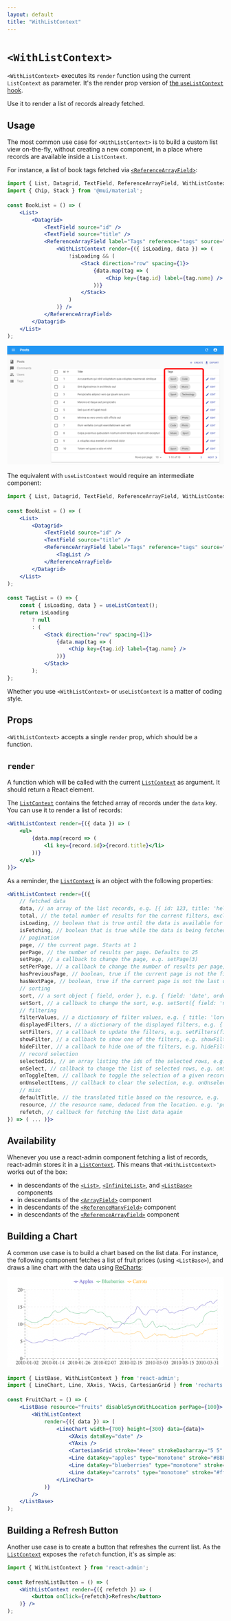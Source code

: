 ```yaml
---
layout: default
title: "WithListContext"
---
```


# `<WithListContext>`

`<WithListContext>` executes its `render` function using the current `ListContext` as parameter. It's the render prop version of [the `useListContext` hook](./useListContext.md).

Use it to render a list of records already fetched.

## Usage

The most common use case for `<WithListContext>` is to build a custom list view on-the-fly, without creating a new component, in a place where records are available inside a `ListContext`. 

For instance, a list of book tags fetched via [`<ReferenceArrayField>`](./ReferenceArrayField.md): 

```jsx
import { List, Datagrid, TextField, ReferenceArrayField, WithListContext } from 'react-admin';
import { Chip, Stack } from '@mui/material';

const BookList = () => (
    <List>
        <Datagrid>
            <TextField source="id" />
            <TextField source="title" />
            <ReferenceArrayField label="Tags" reference="tags" source="tag_ids">
                <WithListContext render={({ isLoading, data }) => (
                    !isLoading && (
                        <Stack direction="row" spacing={1}>
                            {data.map(tag => (
                                <Chip key={tag.id} label={tag.name} />
                            ))}
                        </Stack>
                    )
                )} />
            </ReferenceArrayField>
        </Datagrid>
    </List>
);
```

![List of tags](./img/reference-array-field.png)

The equivalent with `useListContext` would require an intermediate component:

```jsx
import { List, Datagrid, TextField, ReferenceArrayField, WithListContext } from 'react-admin';

const BookList = () => (
    <List>
        <Datagrid>
            <TextField source="id" />
            <TextField source="title" />
            <ReferenceArrayField label="Tags" reference="tags" source="tag_ids">
                <TagList />
            </ReferenceArrayField>
        </Datagrid>
    </List>
);

const TagList = () => {
    const { isLoading, data } = useListContext();
    return isLoading 
        ? null
        : (
            <Stack direction="row" spacing={1}>
                {data.map(tag => (
                    <Chip key={tag.id} label={tag.name} />
                ))}
            </Stack>
        );
};
```

Whether you use `<WithListContext>` or `useListContext` is a matter of coding style.

## Props

`<WithListContext>` accepts a single `render` prop, which should be a function.

## `render`

A function which will be called with the current [`ListContext`](./useListContext.md) as argument. It should return a React element.

The [`ListContext`](./useListContext.md) contains the fetched array of records under the `data` key. You can use it to render a list of records:

```jsx
<WithListContext render={({ data }) => (
    <ul>
        {data.map(record => (
            <li key={record.id}>{record.title}</li>
        ))}
    </ul>
)}>
```

As a reminder, the [`ListContext`](./useListContext.md) is an object with the following properties:

```jsx
<WithListContext render={({
    // fetched data
    data, // an array of the list records, e.g. [{ id: 123, title: 'hello world' }, { ... }]
    total, // the total number of results for the current filters, excluding pagination. Useful to build the pagination controls, e.g. 23      
    isLoading, // boolean that is true until the data is available for the first time
    isFetching, // boolean that is true while the data is being fetched, and false once the data is fetched
    // pagination
    page, // the current page. Starts at 1
    perPage, // the number of results per page. Defaults to 25
    setPage, // a callback to change the page, e.g. setPage(3)
    setPerPage, // a callback to change the number of results per page, e.g. setPerPage(25)
    hasPreviousPage, // boolean, true if the current page is not the first one
    hasNextPage, // boolean, true if the current page is not the last one
    // sorting
    sort, // a sort object { field, order }, e.g. { field: 'date', order: 'DESC' }
    setSort, // a callback to change the sort, e.g. setSort({ field: 'name', order: 'ASC' })
    // filtering
    filterValues, // a dictionary of filter values, e.g. { title: 'lorem', nationality: 'fr' }
    displayedFilters, // a dictionary of the displayed filters, e.g. { title: true, nationality: true }
    setFilters, // a callback to update the filters, e.g. setFilters(filters, displayedFilters)
    showFilter, // a callback to show one of the filters, e.g. showFilter('title', defaultValue)
    hideFilter, // a callback to hide one of the filters, e.g. hideFilter('title')
    // record selection
    selectedIds, // an array listing the ids of the selected rows, e.g. [123, 456]
    onSelect, // callback to change the list of selected rows, e.g. onSelect([456, 789])
    onToggleItem, // callback to toggle the selection of a given record based on its id, e.g. onToggleItem(456)
    onUnselectItems, // callback to clear the selection, e.g. onUnselectItems();
    // misc
    defaultTitle, // the translated title based on the resource, e.g. 'Posts'
    resource, // the resource name, deduced from the location. e.g. 'posts'
    refetch, // callback for fetching the list data again
}) => ( ... )}>
```

## Availability

Whenever you use a react-admin component fetching a list of records, react-admin stores it in a [`ListContext`](./useListContext.md). This means that `<WithListContext>` works out of the box:

- in descendants of the [`<List>`](./ListBase.md), [`<InfiniteList>`](./InfiniteList.md), and [`<ListBase>`](./ListBase.md) components
- in descendants of the [`<ArrayField>`](./ArrayField.md) component
- in descendants of the [`<ReferenceManyField>`](./ReferenceManyField.md) component
- in descendants of the [`<ReferenceArrayField>`](./ReferenceArrayField.md) component

## Building a Chart

A common use case is to build a chart based on the list data. For instance, the following component fetches a list of fruit prices (using `<ListBase>`), and draws a line chart with the data using [ReCharts](https://recharts.org/en-US):

![Chart based on ListContext](./img/WithListContext-chart.png)

```jsx
import { ListBase, WithListContext } from 'react-admin';
import { LineChart, Line, XAxis, YAxis, CartesianGrid } from 'recharts';

const FruitChart = () => (
    <ListBase resource="fruits" disableSyncWithLocation perPage={100}>
        <WithListContext
            render={({ data }) => (
                <LineChart width={700} height={300} data={data}>
                    <XAxis dataKey="date" />
                    <YAxis />
                    <CartesianGrid stroke="#eee" strokeDasharray="5 5" />
                    <Line dataKey="apples" type="monotone" stroke="#8884d8" />
                    <Line dataKey="blueberries" type="monotone" stroke="#82ca9d" />
                    <Line dataKey="carrots" type="monotone" stroke="#ffc658" />
                </LineChart>
            )}
        />
    </ListBase>
);
```

## Building a Refresh Button

Another use case is to create a button that refreshes the current list. As the [`ListContext`](./useListContext.md) exposes the `refetch` function, it's as simple as:

```jsx
import { WithListContext } from 'react-admin'; 

const RefreshListButton = () => (
    <WithListContext render={({ refetch }) => (
        <button onClick={refetch}>Refresh</button>
    )} />
);
```